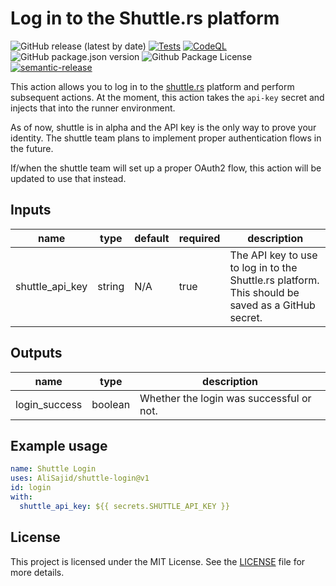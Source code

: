 # Log in to the Shuttle.rs platform

![GitHub release (latest by date)](https://img.shields.io/github/v/release/AliSajid/shuttle-login)
[![Tests](https://github.com/AliSajid/shuttle-login/actions/workflows/test.yml/badge.svg)](https://github.com/AliSajid/shuttle-login/actions/workflows/test.yml)
[![CodeQL](https://github.com/AliSajid/shuttle-login/actions/workflows/codeql-analysis.yml/badge.svg)](https://github.com/AliSajid/shuttle-login/actions/workflows/codeql-analysis.yml)
![GitHub package.json version](https://img.shields.io/github/package-json/v/AliSajid/shuttle-login)
![Github Package License](https://img.shields.io/github/license/AliSajid/shuttle-login)
[![semantic-release](https://img.shields.io/badge/%20%20%F0%9F%93%A6%F0%9F%9A%80-semantic--release-e10079.svg)](https://github.com/semantic-release/semantic-release)

This action allows you to log in to the [shuttle.rs](https://shuttle.rs) platform and perform subsequent actions. At the moment, this action takes the `api-key` secret and injects that into the runner environment.

As of now, shuttle is in alpha and the API key is the only way to prove your identity. The shuttle team plans to implement proper authentication flows in the future.

If/when the shuttle team will set up a proper OAuth2 flow, this action will be updated to use that instead.

## Inputs

name | type | default | required | description |
-----|------|---------|----------|-------------|
shuttle_api_key | string | N/A | true | The API key to use to log in to the Shuttle.rs platform. This should be saved as a GitHub secret. |

## Outputs

name | type | description |
-----|------|-------------|
login_success | boolean | Whether the login was successful or not. |

## Example usage

```yaml
name: Shuttle Login
uses: AliSajid/shuttle-login@v1
id: login
with:
  shuttle_api_key: ${{ secrets.SHUTTLE_API_KEY }}
```

## License

This project is licensed under the MIT License. See the [LICENSE](LICENSE) file for more details.
